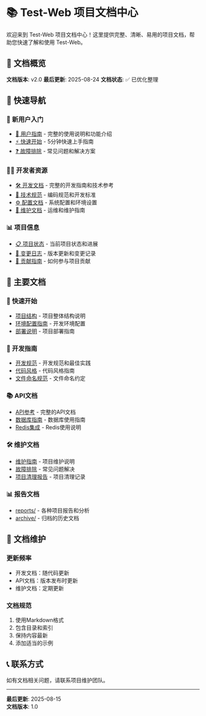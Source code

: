 # 📚 Test-Web 项目文档中心

欢迎来到 Test-Web 项目文档中心！这里提供完整、清晰、易用的项目文档，帮助您快速了解和使用 Test-Web。

## 🎯 文档概览

**文档版本**: v2.0
**最后更新**: 2025-08-24
**文档状态**: ✅ 已优化整理

## 🚀 快速导航

### **👤 新用户入门**
- [📖 用户指南](USER_GUIDE.md) - 完整的使用说明和功能介绍
- [⚡ 快速开始](QUICK_START.md) - 5分钟快速上手指南
- [❓ 故障排除](TROUBLESHOOTING.md) - 常见问题和解决方案

### **👨‍💻 开发者资源**
- [🛠️ 开发文档](development/README.md) - 完整的开发指南和技术参考
- [📏 技术规范](standards/README.md) - 编码规范和开发标准
- [⚙️ 配置文档](configuration/README.md) - 系统配置和环境设置
- [🔧 维护文档](maintenance/README.md) - 运维和维护指南

### **📊 项目信息**
- [📋 项目状态](PROJECT_STATUS.md) - 当前项目状态和进展
- [📝 变更日志](CHANGELOG.md) - 版本更新和变更记录
- [🤝 贡献指南](CONTRIBUTING.md) - 如何参与项目贡献

## 📖 主要文档

### 🚀 快速开始
- [项目结构](PROJECT_STRUCTURE.md) - 项目整体结构说明
- [环境配置指南](ENV_SETUP_GUIDE.md) - 开发环境配置
- [部署说明](DEPLOYMENT_README.md) - 项目部署指南

### 🔧 开发指南
- [开发规范](DEVELOPMENT_GUIDELINES.md) - 开发规范和最佳实践
- [代码风格](CODE_STYLE.md) - 代码风格指南
- [文件命名规范](FILE_NAMING_CONVENTIONS.md) - 文件命名约定

### 📚 API文档
- [API参考](API_REFERENCE.md) - 完整的API文档
- [数据库指南](DATABASE_COMPLETE_GUIDE.md) - 数据库使用指南
- [Redis集成](REDIS_INTEGRATION.md) - Redis使用说明

### 🛠️ 维护文档
- [维护指南](MAINTENANCE.md) - 项目维护说明
- [故障排除](TROUBLESHOOTING.md) - 常见问题解决
- [项目清理报告](PROJECT_CLEANUP_REPORT.md) - 项目清理记录

### 📊 报告文档
- [reports/](reports/) - 各种项目报告和分析
- [archive/](archive/) - 归档的历史文档

## 🔄 文档维护

### 更新频率
- 开发文档：随代码更新
- API文档：版本发布时更新
- 维护文档：定期更新

### 文档规范
1. 使用Markdown格式
2. 包含目录和索引
3. 保持内容最新
4. 添加适当的示例

## 📞 联系方式

如有文档相关问题，请联系项目维护团队。

---

**最后更新**: 2025-08-15  
**文档版本**: 1.0

